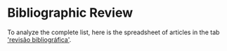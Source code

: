 # Bibliographic Review

To analyze the complete list, here is the spreadsheet of articles in the tab ['revisão bibliográfica'](https://docs.google.com/spreadsheets/d/1SpZNtq7pdonSwoVbp6UkzpJNDFh02OPrqijm60UlvM0/edit?usp=sharing).

